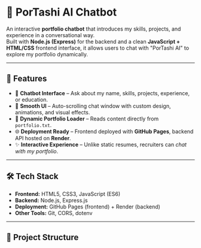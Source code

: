 # 🌸 PorTashi AI Chatbot  

An interactive **portfolio chatbot** that introduces my skills, projects, and experience in a conversational way.  
Built with **Node.js (Express)** for the backend and a clean **JavaScript + HTML/CSS** frontend interface, it allows users to chat with "PorTashi AI" to explore my portfolio dynamically.  

---

## 🚀 Features
- 🤖 **Chatbot Interface** – Ask about my name, skills, projects, experience, or education.  
- 🎨 **Smooth UI** – Auto-scrolling chat window with custom design, animations, and visual effects.  
- 📂 **Dynamic Portfolio Loader** – Reads content directly from `portfolio.txt`.  
- 🌐 **Deployment Ready** – Frontend deployed with **GitHub Pages**, backend API hosted on **Render**.  
- ✨ **Interactive Experience** – Unlike static resumes, recruiters can *chat with my portfolio*.  

---

## 🛠️ Tech Stack
- **Frontend:** HTML5, CSS3, JavaScript (ES6)  
- **Backend:** Node.js, Express.js  
- **Deployment:** GitHub Pages (frontend) + Render (backend)  
- **Other Tools:** Git, CORS, dotenv  

---

## 📂 Project Structure
